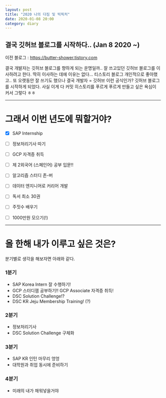 ```yaml
---
layout: post
title: "2020 나의 다짐 및 빅픽처"
date: 2020-01-08 20:00
category: diary
---
```


## 결국 깃허브 블로그를 시작하다.. (Jan 8 2020 ~)

이전 블로그 : <https://butter-shower.tistory.com>

결국 개발자는 깃허브 블로그를 향하게 되는 운명일까.. 잘 쓰고있던 깃허브 블로그를 이사하려고 한다.
딱히 이사하는 데에 이유는 없다... 티스토리 블로그 개인적으로 좋아했고.. 또 오랫동안 잘 쓰기도 했으나
결국 개발자 = 깃허브 이런 공식인가? 깃허브 블로그를 시작하게 되었다.
사실 이게 다 커밋 히스토리를 푸르게 푸르게 만들고 싶은 욕심이 커서 그렇다 ㅎㅎ


---


# 그래서 이번 년도에 뭐할거야?

- [x] SAP Internship
- [ ] 정보처리기사 따기
- [ ] GCP 자격증 취득
- [ ] 제 2외국어 (스페인어) 공부 입문!!
- [ ] 알고리즘 스터디 존-버
- [ ] 데이터 엔지니어로 커리어 개발
- [ ] 독서 최소 30권
- [ ] 주짓수 배우기
- [ ] 1000만원 모으기(!)


---


# 올 한해 내가 이루고 싶은 것은?

분기별로 생각을 해보자면 아래와 같다.

### 1분기 
- SAP Korea Intern 잘 수행하기!
- GCP 스터디잼 공부하기!! GCP Associate 자격증 취득!
- DSC Solution Challenge!?
- DSC KR Jeju Membership Training! (?)

### 2분기
- 정보처리기사
- DSC Solution Challenge 구체화

### 3분기
- SAP KR 인턴 마무리 엉엉
- 대학원과 취업 동시에 준비하기

### 4분기
- 미래의 내가 채워넣을거야